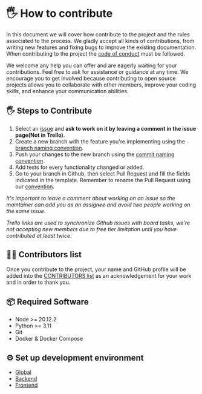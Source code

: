 # 🖐️ How to contribute

In this document we will cover how contribute to the project and the rules associated to the process. We gladly accept all kinds of contributions, from writing new features and fixing bugs to improve the existing documentation. When contributing to the project the [code of conduct](CODE_OF_CONDUCT.md) must be followed.

We welcome any help you can offer and are eagerly waiting for your contributions.
Feel free to ask for assistance or guidance at any time. We encourage you to get involved because contributing to open source projects allows you to collaborate with other members,
improve your coding skills, and enhance your communication abilities.

## 🖐️ Steps to Contribute

1. Select an [issue](https://github.com/AntonioMrtz/SpotifyElectron/issues) and **ask to work on it by leaving a comment in the issue page(Not in Trello)**.
2. Create a new branch with the feature you're implementing using the [branch naming convention](developer/Git-Convention.md).
3. Push your changes to the new branch using the [commit naming convention](developer/Git-Convention.md).
4. Add tests for every functionality changed or added.
5. Go to your branch in Github, then select Pull Request and fill the fields indicated in the template. Remember to rename the Pull Request using our [convention](developer/Git-Convention.md).

_It's important to leave a comment about working on an issue so the maintainer can add you as an assignee and avoid two people working on the same issue_.

_Trello links are used to synchronize Github issues with board tasks, we're not accepting new members due to free tier limitation until you have contributed at least twice_.

## 🙍‍♂️ Contributors list

Once you contribute to the project, your name and GitHub profile will be added into the [CONTRIBUTORS list](CONTRIBUTORS.md) as an acknowledgement for your work and in order to thank you.

## 📦 Required Software

- Node >= 20.12.2
- Python >= 3.11
- Git
- Docker & Docker Compose

## ⚙ Set up development environment

- [Global](developer/SETUP.md)
- [Backend](developer/backend/SETUP.md)
- [Frontend](developer/frontend/SETUP.md)
